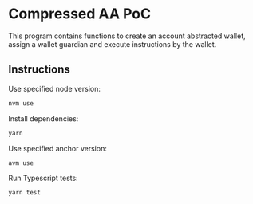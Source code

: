 # Compressed AA PoC

This program contains functions to create an account abstracted wallet, assign a wallet guardian and execute instructions by the wallet.

## Instructions

Use specified node version:

```sh
nvm use
```

Install dependencies:

```sh
yarn
```

Use specified anchor version:

```sh
avm use
```

Run Typescript tests:

```sh
yarn test
```
